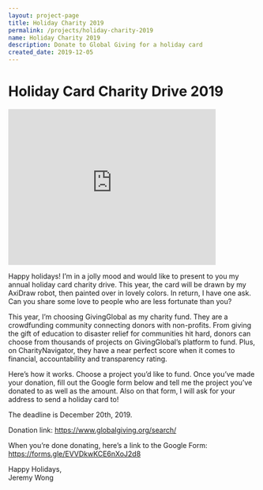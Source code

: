 ```yaml
---
layout: project-page
title: Holiday Charity 2019
permalink: /projects/holiday-charity-2019
name: Holiday Charity 2019
description: Donate to Global Giving for a holiday card
created_date: 2019-12-05
---
```


# Holiday Card Charity Drive 2019

<iframe width="420" height="315" src="https://www.youtube.com/embed/tOXmg5mGpGQ" frameborder="0" allowfullscreen></iframe>


Happy holidays! I’m in a jolly mood and would like to present to you my annual holiday card charity drive. This year, the card will be drawn by my AxiDraw robot, then painted over in lovely colors. In return, I have one ask. Can you share some love to people who are less fortunate than you?

This year, I’m choosing GivingGlobal as my charity fund. They are a crowdfunding community connecting donors with non-profits. From giving the gift of education to disaster relief for communities hit hard, donors can choose from thousands of projects on GivingGlobal’s platform to fund. Plus, on CharityNavigator, they have a near perfect score when it comes to financial, accountability and transparency rating.

Here’s how it works. Choose a project you’d like to fund. Once you’ve made your donation, fill out the Google form below and tell me the project you’ve donated to as well as the amount. Also on that form, I will ask for your address to send a holiday card to!

The deadline is December 20th, 2019.

Donation link: https://www.globalgiving.org/search/

When you’re done donating, here’s a link to the Google Form: https://forms.gle/EVVDkwKCE6nXoJ2d8

Happy Holidays,  
Jeremy Wong